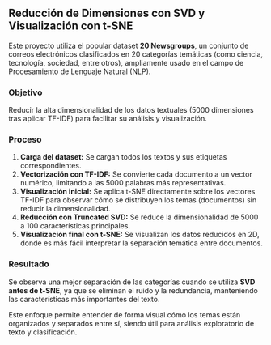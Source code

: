 ## Reducción de Dimensiones con SVD y Visualización con t-SNE

Este proyecto utiliza el popular dataset **20 Newsgroups**, un conjunto de correos electrónicos clasificados en 20 categorías temáticas (como ciencia, tecnología, sociedad, entre otros), ampliamente usado en el campo de Procesamiento de Lenguaje Natural (NLP).

### Objetivo
Reducir la alta dimensionalidad de los datos textuales (5000 dimensiones tras aplicar TF-IDF) para facilitar su análisis y visualización.

### Proceso
1. **Carga del dataset:** Se cargan todos los textos y sus etiquetas correspondientes.
2. **Vectorización con TF-IDF:** Se convierte cada documento a un vector numérico, limitando a las 5000 palabras más representativas.
3. **Visualización inicial:** Se aplica t-SNE directamente sobre los vectores TF-IDF para observar cómo se distribuyen los temas (documentos) sin reducir la dimensionalidad.
4. **Reducción con Truncated SVD:** Se reduce la dimensionalidad de 5000 a 100 características principales.
5. **Visualización final con t-SNE:** Se visualizan los datos reducidos en 2D, donde es más fácil interpretar la separación temática entre documentos.

### Resultado
Se observa una mejor separación de las categorías cuando se utiliza **SVD antes de t-SNE**, ya que se eliminan el ruido y la redundancia, manteniendo las características más importantes del texto.

Este enfoque permite entender de forma visual cómo los temas están organizados y separados entre sí, siendo útil para análisis exploratorio de texto y clasificación.
